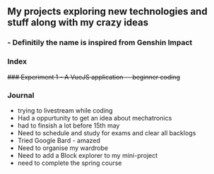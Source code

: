 ## My projects exploring new technologies and stuff along with my crazy ideas 
### - Definitily the name is inspired from Genshin Impact

### Index 
~~### Experiment 1 - A VueJS application -- beginner coding~~

### Journal
* trying to livestream while coding
* Had a oppurtunity to get an idea about mechatronics
* had to finsish a lot before 15th may
* Need to schedule and study for exams and clear all backlogs
* Tried Google Bard - amazed 
* Need to organise my wardrobe
* Need to add a Block explorer to my mini-project
* need to complete the spring course
